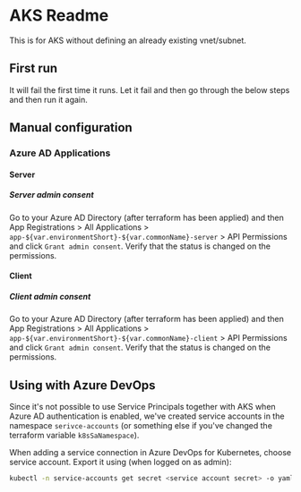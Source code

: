 # AKS Readme

This is for AKS without defining an already existing vnet/subnet.

## First run

It will fail the first time it runs. Let it fail and then go through the below steps and then run it again.

## Manual configuration

### Azure AD Applications

#### Server

##### Server admin consent

Go to your Azure AD Directory (after terraform has been applied) and then App Registrations > All Applications > `app-${var.environmentShort}-${var.commonName}-server` > API Permissions and click `Grant admin consent`. Verify that the status is changed on the permissions.

#### Client

##### Client admin consent

Go to your Azure AD Directory (after terraform has been applied) and then App Registrations > All Applications > `app-${var.environmentShort}-${var.commonName}-client` > API Permissions and click `Grant admin consent`. Verify that the status is changed on the permissions.

## Using with Azure DevOps

Since it's not possible to use Service Principals together with AKS when Azure AD authentication is enabled, we've created service accounts in the namespace `serivce-accounts` (or something else if you've changed the terraform variable `k8sSaNamespace`).

When adding a service connection in Azure DevOps for Kubernetes, choose service account. Export it using (when logged on as admin):

```bash
kubectl -n service-accounts get secret <service account secret> -o yaml
```